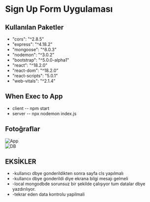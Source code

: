 <!DOCTYPE html>
<html lang="en">
<head>
    <meta charset="UTF-8">
    <meta name="viewport" content="width=device-width, initial-scale=1.0">
    <link rel="stylesheet" href="https://cdn.jsdelivr.net/npm/bootstrap@5.0.0-alpha1/dist/css/bootstrap.min.css">
</head>
<body>

<div class="container mt-5">
    <h1>Sign Up Form Uygulaması</h1>

<div class="mt-3">
        <h2>Kullanılan Paketler</h2>
        <ul>
            <li>"cors": "^2.8.5"</li>
            <li>"express": "^4.18.2"</li>
            <li>"mongoose": "^8.0.3"</li>
            <li>"nodemon": "^3.0.2"</li>
            <li>"bootstrap": "^5.0.0-alpha1"</li>
            <li>"react": "^18.2.0"</li>
            <li>"react-dom": "^18.2.0"</li>
            <li>"react-scripts": "5.0.1"</li>
            <li>"web-vitals": "^2.1.4"</li>
        </ul>
    </div>
    
<div class="mt-3">
        <h2>When Exec to App</h2>
        <ul>
        <li>client -- npm start</li>
        <li>server -- npx nodemon index.js</li>
    </ul>
</div>
    

<div class="mt-3">
    <h2>Fotoğraflar</h2>
    <div class="row">
        <div class="col-md-6">
            <img src="https://github.com/bsenator/signUpform/assets/69959722/ef8f433b-7a15-41f0-b4d3-445b2ecb8af8" alt="App" class="me-3">
        </div>
        <div class="col-md-6">
            <img src="https://github.com/bsenator/signUpform/assets/69959722/343573cf-de2d-41bf-b9b3-7974b569f3da" alt="DB">
        </div>
    </div>
</div>


<div class="mt-3">
        <h2>EKSİKLER</h2>
        <ul>
            <li>-kullanıcı dbye gonderildikten sonra sayfa cls yapılmalı</li>
            <li>-kullancıı dbye gonderildi diye ekrana bilgi mesajı gelmeli</li>
            <li>-local mongodbde sorunsuz bir şekilde çalışıyor tum datalar dbye yazdırılıyor.</li>
            <li>-tekrar eden data kontrolu yapilmali</li>
        </ul>
</div>

</body>
</html>

